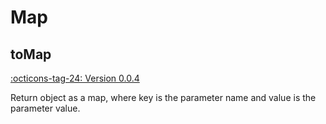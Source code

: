 # Map

## toMap

[:octicons-tag-24: Version 0.0.4](https://ave.entropy2020.cn/version/VastTools/#004)

Return object as a map, where key is the parameter name and value is the parameter value.
